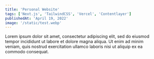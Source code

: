 ```yaml
---
title: 'Personal Website'
tags: ['Next.js', 'TailwindCSS', 'Vercel', 'Contentlayer']
publishedAt: 'April 19, 2022'
image: '/static/test.webp'
---
```


Lorem ipsum dolor sit amet, consectetur adipiscing elit, sed do eiusmod tempor incididunt ut labore et dolore magna aliqua. Ut enim ad minim veniam, quis nostrud exercitation ullamco laboris nisi ut aliquip ex ea commodo consequat.
